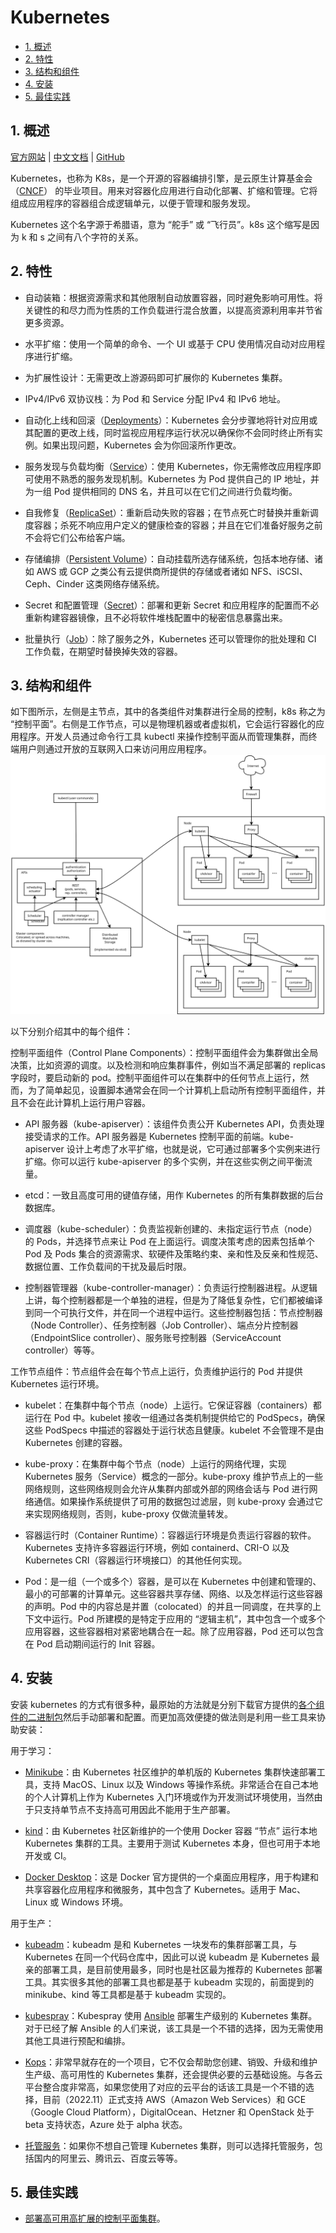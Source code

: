# Kubernetes<!-- omit in toc -->

- [1. 概述](#1-概述)
- [2. 特性](#2-特性)
- [3. 结构和组件](#3-结构和组件)
- [4. 安装](#4-安装)
- [5. 最佳实践](#5-最佳实践)

## 1. 概述

[官方网站](https://kubernetes.io) | [中文文档](https://kubernetes.io/zh-cn/docs/home/) | [GitHub](https://github.com/kubernetes)

Kubernetes，也称为 K8s，是一个开源的容器编排引擎，是云原生计算基金会（[CNCF](https://www.cncf.io/)） 的毕业项目。用来对容器化应用进行自动化部署、扩缩和管理。它将组成应用程序的容器组合成逻辑单元，以便于管理和服务发现。

Kubernetes 这个名字源于希腊语，意为 “舵手” 或 “飞行员”。k8s 这个缩写是因为 k 和 s 之间有八个字符的关系。

## 2. 特性

- 自动装箱：根据资源需求和其他限制自动放置容器，同时避免影响可用性。将关键性的和尽力而为性质的工作负载进行混合放置，以提高资源利用率并节省更多资源。

- 水平扩缩：使用一个简单的命令、一个 UI 或基于 CPU 使用情况自动对应用程序进行扩缩。

- 为扩展性设计：无需更改上游源码即可扩展你的 Kubernetes 集群。

- IPv4/IPv6 双协议栈：为 Pod 和 Service 分配 IPv4 和 IPv6 地址。

- 自动化上线和回滚（[Deployments](https://kubernetes.io/zh-cn/docs/concepts/workloads/controllers/deployment/)）：Kubernetes 会分步骤地将针对应用或其配置的更改上线，同时监视应用程序运行状况以确保你不会同时终止所有实例。如果出现问题，Kubernetes 会为你回滚所作更改。

- 服务发现与负载均衡（[Service](https://kubernetes.io/zh-cn/docs/concepts/services-networking/service/)）：使用 Kubernetes，你无需修改应用程序即可使用不熟悉的服务发现机制。Kubernetes 为 Pod 提供自己的 IP 地址，并为一组 Pod 提供相同的 DNS 名，并且可以在它们之间进行负载均衡。

- 自我修复（[ReplicaSet](https://kubernetes.io/zh-cn/docs/concepts/workloads/controllers/replicaset/#replicationcontroller-%e5%a6%82%e4%bd%95%e5%b7%a5%e4%bd%9c)）：重新启动失败的容器；在节点死亡时替换并重新调度容器；杀死不响应用户定义的健康检查的容器；并且在它们准备好服务之前不会将它们公布给客户端。

- 存储编排（[Persistent Volume](https://kubernetes.io/zh-cn/docs/concepts/storage/persistent-volumes/)）：自动挂载所选存储系统，包括本地存储、诸如 AWS 或 GCP 之类公有云提供商所提供的存储或者诸如 NFS、iSCSI、Ceph、Cinder 这类网络存储系统。

- Secret 和配置管理（[Secret](https://kubernetes.io/zh-cn/docs/concepts/configuration/secret/)）：部署和更新 Secret 和应用程序的配置而不必重新构建容器镜像，且不必将软件堆栈配置中的秘密信息暴露出来。

- 批量执行（[Job](https://kubernetes.io/zh-cn/docs/concepts/workloads/controllers/job/)）：除了服务之外，Kubernetes 还可以管理你的批处理和 CI 工作负载，在期望时替换掉失效的容器。

## 3. 结构和组件

如下图所示，左侧是主节点，其中的各类组件对集群进行全局的控制，k8s 称之为 “控制平面”。右侧是工作节点，可以是物理机器或者虚拟机，它会运行容器化的应用程序。开发人员通过命令行工具 kubectl 来操作控制平面从而管理集群，而终端用户则通过开放的互联网入口来访问用应用程序。  
<img src="./imgs/k8s结构和组件.svg" width="600" alt="k8s结构和组件"/>

以下分别介绍其中的每个组件：

控制平面组件（Control Plane Components）：控制平面组件会为集群做出全局决策，比如资源的调度。以及检测和响应集群事件，例如当不满足部署的 replicas 字段时，要启动新的 pod。控制平面组件可以在集群中的任何节点上运行，然而，为了简单起见，设置脚本通常会在同一个计算机上启动所有控制平面组件，并且不会在此计算机上运行用户容器。

- API 服务器（kube-apiserver）：该组件负责公开 Kubernetes API，负责处理接受请求的工作。API 服务器是 Kubernetes 控制平面的前端。kube-apiserver 设计上考虑了水平扩缩，也就是说，它可通过部署多个实例来进行扩缩。你可以运行 kube-apiserver 的多个实例，并在这些实例之间平衡流量。

- etcd：一致且高度可用的键值存储，用作 Kubernetes 的所有集群数据的后台数据库。

- 调度器（kube-scheduler）：负责监视新创建的、未指定运行节点（node）的 Pods，并选择节点来让 Pod 在上面运行。调度决策考虑的因素包括单个 Pod 及 Pods 集合的资源需求、软硬件及策略约束、亲和性及反亲和性规范、数据位置、工作负载间的干扰及最后时限。

- 控制器管理器（kube-controller-manager）：负责运行控制器进程。从逻辑上讲，每个控制器都是一个单独的进程，但是为了降低复杂性，它们都被编译到同一个可执行文件，并在同一个进程中运行。这些控制器包括：节点控制器（Node Controller）、任务控制器（Job Controller）、端点分片控制器（EndpointSlice controller）、服务账号控制器（ServiceAccount controller）等等。

工作节点组件：节点组件会在每个节点上运行，负责维护运行的 Pod 并提供 Kubernetes 运行环境。

- kubelet：在集群中每个节点（node）上运行。它保证容器（containers）都运行在 Pod 中。kubelet 接收一组通过各类机制提供给它的 PodSpecs，确保这些 PodSpecs 中描述的容器处于运行状态且健康。kubelet 不会管理不是由 Kubernetes 创建的容器。

- kube-proxy：在集群中每个节点（node）上运行的网络代理，实现 Kubernetes 服务（Service）概念的一部分。kube-proxy 维护节点上的一些网络规则，这些网络规则会允许从集群内部或外部的网络会话与 Pod 进行网络通信。如果操作系统提供了可用的数据包过滤层，则 kube-proxy 会通过它来实现网络规则，否则，kube-proxy 仅做流量转发。

- 容器运行时（Container Runtime）：容器运行环境是负责运行容器的软件。Kubernetes 支持许多容器运行环境，例如 containerd、CRI-O 以及 Kubernetes CRI（容器运行环境接口）的其他任何实现。

- Pod：是一组（一个或多个）容器，是可以在 Kubernetes 中创建和管理的、最小的可部署的计算单元。这些容器共享存储、网络、以及怎样运行这些容器的声明。Pod 中的内容总是并置（colocated）的并且一同调度，在共享的上下文中运行。Pod 所建模的是特定于应用的 “逻辑主机”，其中包含一个或多个应用容器，这些容器相对紧密地耦合在一起。除了应用容器，Pod 还可以包含在 Pod 启动期间运行的 Init 容器。

## 4. 安装

安装 kubernetes 的方式有很多种，最原始的方法就是分别下载官方提供的[各个组件的二进制包](https://www.downloadkubernetes.com/)然后手动部署和配置。而更加高效便捷的做法则是利用一些工具来协助安装：

用于学习：

- [Minikube](https://minikube.sigs.k8s.io/)：由 Kubernetes 社区维护的单机版的 Kubernetes 集群快速部署工具，支持 MacOS、Linux 以及 Windows 等操作系统。非常适合在自己本地的个人计算机上作为 Kubernetes 入门环境或作为开发测试环境使用，当然由于只支持单节点不支持高可用因此不能用于生产部署。

- [kind](https://kind.sigs.k8s.io/)：由 Kubernetes 社区新维护的一个使用 Docker 容器 “节点” 运行本地 Kubernetes 集群的工具。主要用于测试 Kubernetes 本身，但也可用于本地开发或 CI。

- [Docker Desktop](https://www.docker.com/products/docker-desktop/)：这是 Docker 官方提供的一个桌面应用程序，用于构建和共享容器化应用程序和微服务，其中包含了 Kubernetes。适用于 Mac、Linux 或 Windows 环境。

用于生产：

- [kubeadm](https://kubernetes.io/zh-cn/docs/reference/setup-tools/kubeadm/)：kubeadm 是和 Kubernetes 一块发布的集群部署工具，与 Kubernetes 在同一个代码仓库中，因此可以说 kubeadm 是 Kubernetes 最亲的部署工具，是目前使用最多，同时也是社区最为推荐的 Kubernetes 部署工具。其实很多其他的部署工具也都是基于 kubeadm 实现的，前面提到的 minikube、kind 等工具都是基于 kubeadm 实现的。

- [kubespray](https://kubespray.io)：Kubespray 使用 [Ansible](https://www.ansible.com/) 部署生产级别的 Kubernetes 集群。对于已经了解 Ansible 的人们来说，该工具是一个不错的选择，因为无需使用其他工具进行预配和编排。

- [Kops](https://kops.sigs.k8s.io/)：非常早就存在的一个项目，它不仅会帮助您创建、销毁、升级和维护生产级、高可用性的 Kubernetes 集群，还会提供必要的云基础设施。与各云平台整合度非常高，如果您使用了对应的云平台的话该工具是一个不错的选择，目前（2022.11）正式支持 AWS（Amazon Web Services）和 GCE （Google Cloud Platform），DigitalOcean、Hetzner 和 OpenStack 处于 beta 支持状态，Azure 处于 alpha 状态。

- [托管服务](https://kubernetes.io/zh-cn/docs/setup/production-environment/turnkey-solutions/)：如果你不想自己管理 Kubernetes 集群，则可以选择托管服务，包括国内的阿里云、腾讯云、百度云等等。

## 5. 最佳实践

- [部署高可用高扩展的控制平面集群](./最佳实践/部署高可用高扩展的控制平面集群.md)。
